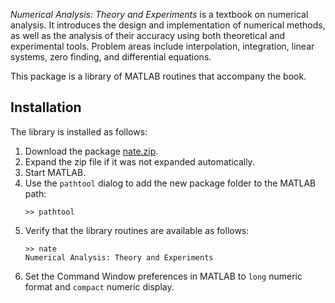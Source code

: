 *Numerical Analysis: Theory and Experiments* is a textbook on numerical analysis. It introduces the design and implementation of numerical methods, as well as the analysis of their accuracy using both theoretical and experimental tools. Problem areas include interpolation, integration, linear systems, zero finding, and differential equations.

This package is a library of MATLAB routines that accompany the book.

## Installation

The library is installed as follows:
1. Download the package [nate.zip](nate.zip).
1. Expand the zip file if it was not expanded automatically.
1. Start MATLAB.
1. Use the `pathtool` dialog to add the new package folder to the MATLAB path:
   ```
   >> pathtool
   ```
1. Verify that the library routines are available as follows:
   ```
   >> nate
   Numerical Analysis: Theory and Experiments
   ```
1. Set the Command Window preferences in MATLAB to `long` numeric format and `compact` numeric display.
